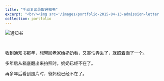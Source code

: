 ```yaml
---
title: "手动复印录取通知书"
excerpt: "<br/><img src='/images/portfolio-2015-04-13-admission-letter.JPG'>"
collection: portfolio
---
```


![通知书](https://sunqinxuan.github.io/images/portfolio-2015-04-13-admission-letter.JPG)

<br>

收到通知书那年，想带回老家给奶奶看，又害怕弄丢了，就照着画了一个。

多年后从箱底翻出来拍照时，奶奶已经不在了。

再多年后看到照片时，爸妈也已经不在了。